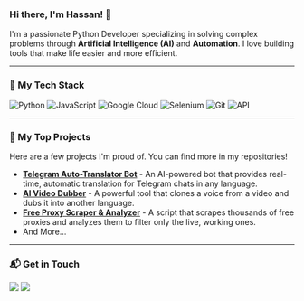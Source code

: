 ### Hi there, I'm Hassan! 👋

I'm a passionate Python Developer specializing in solving complex problems through **Artificial Intelligence (AI)** and **Automation**. I love building tools that make life easier and more efficient.

---

### 🔧 My Tech Stack

![Python](https://img.shields.io/badge/python-3670A0?style=for-the-badge&logo=python&logoColor=ffdd54)
![JavaScript](https://img.shields.io/badge/javascript-%23323330.svg?style=for-the-badge&logo=javascript&logoColor=%23F7DF1E)
![Google Cloud](https://img.shields.io/badge/Google_Cloud-4285F4?style=for-the-badge&logo=google-cloud&logoColor=white)
![Selenium](https://img.shields.io/badge/-selenium-%43B02A?style=for-the-badge&logo=selenium&logoColor=white)
![Git](https://img.shields.io/badge/git-%23F05033.svg?style=for-the-badge&logo=git&logoColor=white)
![API](https://img.shields.io/badge/API-20232A?style=for-the-badge&logo=airbnb&logoColor=white)

---

### 🚀 My Top Projects

Here are a few projects I'm proud of. You can find more in my repositories!

*   **[Telegram Auto-Translator Bot](#link-to-your-project-repository)** - An AI-powered bot that provides real-time, automatic translation for Telegram chats in any language.
*   **[AI Video Dubber](#)** - A powerful tool that clones a voice from a video and dubs it into another language.
*   **[Free Proxy Scraper & Analyzer](#)** - A script that scrapes thousands of free proxies and analyzes them to filter only the live, working ones.
* And More...
---

### 📬 Get in Touch

<a href="mailto:your.itkcartoons@gmail.com"><img src="https://img.shields.io/badge/Gmail-D14836?style=for-the-badge&logo=gmail&logoColor=white" /></a>
<a href="https://www.linkedin.com/in/hassan-musthafa-318983361/"><img src="https://img.shields.io/badge/LinkedIn-0077B5?style=for-the-badge&logo=linkedin&logoColor=white" /></a>
